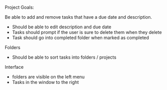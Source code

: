 Project Goals:

Be able to add and remove tasks that have a due date and description.

- Should be able to edit description and due date
- Tasks should prompt if the user is sure to delete them when they delete
- Task should go into completed folder when marked as completed

Folders

- Should be able to sort tasks into folders / projects

Interface

- folders are visible on the left menu
- Tasks in the window to the right
